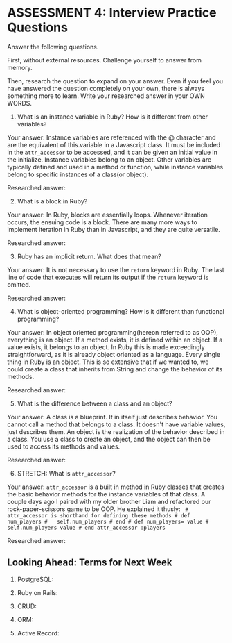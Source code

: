# ASSESSMENT 4: Interview Practice Questions
Answer the following questions.

First, without external resources. Challenge yourself to answer from memory.

Then, research the question to expand on your answer. Even if you feel you have answered the question completely on your own, there is always something more to learn. Write your researched answer in your OWN WORDS.

1. What is an instance variable in Ruby? How is it different from other variables?

  Your answer:
  Instance variables are referenced with the @ character and are the equivalent of this.variable in a Javascript class. It must be included in the
  `attr_accessor` to be accessed, and it can be given an initial value in the initialize. Instance variables belong to an object. Other variables are typically
  defined and used in a method or function, while instance variables belong to specific instances of a class(or object).

  Researched answer:



2. What is a block in Ruby?

  Your answer:
  In Ruby, blocks are essentially loops. Whenever iteration occurs, the ensuing code is a block. There are many more ways to implement iteration in Ruby than in
  Javascript, and they are quite versatile.

  Researched answer:



3. Ruby has an implicit return. What does that mean?

  Your answer:
  It is not necessary to use the `return` keyword in Ruby. The last line of code that executes will return its output if the `return` keyword is omitted.

  Researched answer:



4. What is object-oriented programming? How is it different than functional programming?

  Your answer:
  In object oriented programming(hereon referred to as OOP), everything is an object. If a method exists, it is defined within an object. If a value exists, it belongs
  to an object. In Ruby this is made exceedingly straightforward, as it is already object oriented as a language. Every single thing in Ruby is an object. This is
  so extensive that if we wanted to, we could create a class that inherits from String and change the behavior of its methods.

  Researched answer:



5. What is the difference between a class and an object?

  Your answer:
  A class is a blueprint. It in itself just describes behavior. You cannot call a method that belongs to a class. It doesn't have variable values, just describes them.
  An object is the realization of the behavior described in a class. You use a class to create an object, and the object can then be used to access its methods and
  values.

  Researched answer:



6. STRETCH: What is `attr_accessor`?

  Your answer:
  `attr_accessor` is a built in method in Ruby classes that creates the basic behavior methods for the instance variables of that class.
  A couple days ago I paired with my older brother Liam and refactored our rock-paper-scissors game to be OOP. He explained it thusly:
      ` # attr_accessor is shorthand for defining these methods
        # def num_players
        #   self.num_players
        # end
        # def num_players= value
        #   self.num_players value
        # end
        attr_accessor :players`

  Researched answer:



## Looking Ahead: Terms for Next Week

1. PostgreSQL:

2. Ruby on Rails:

3. CRUD:

4. ORM:

5. Active Record:
